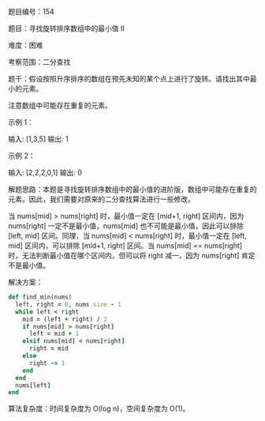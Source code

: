 题目编号：154

题目：寻找旋转排序数组中的最小值 II

难度：困难

考察范围：二分查找

题干：假设按照升序排序的数组在预先未知的某个点上进行了旋转。请找出其中最小的元素。

注意数组中可能存在重复的元素。

示例 1：

输入: [1,3,5]
输出: 1

示例 2：

输入: [2,2,2,0,1]
输出: 0

解题思路：本题是寻找旋转排序数组中的最小值的进阶版，数组中可能存在重复的元素。因此，我们需要对原来的二分查找算法进行一些修改。

当 nums[mid] > nums[right] 时，最小值一定在 [mid+1, right] 区间内，因为 nums[right] 一定不是最小值，nums[mid] 也不可能是最小值，因此可以排除 [left, mid] 区间。同理，当 nums[mid] < nums[right] 时，最小值一定在 [left, mid] 区间内，可以排除 [mid+1, right] 区间。当 nums[mid] == nums[right] 时，无法判断最小值在哪个区间内，但可以将 right 减一，因为 nums[right] 肯定不是最小值。

解决方案：

```ruby
def find_min(nums)
  left, right = 0, nums.size - 1
  while left < right
    mid = (left + right) / 2
    if nums[mid] > nums[right]
      left = mid + 1
    elsif nums[mid] < nums[right]
      right = mid
    else
      right -= 1
    end
  end
  nums[left]
end
```

算法复杂度：时间复杂度为 O(log n)，空间复杂度为 O(1)。